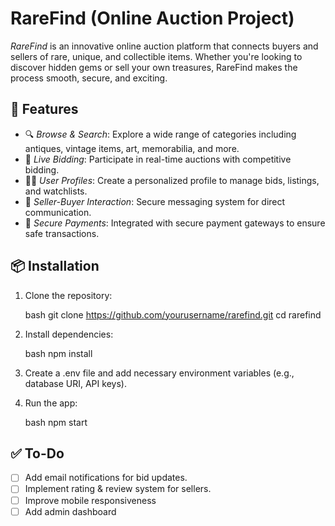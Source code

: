 # RareFind (Online Auction Project)
*RareFind* is an innovative online auction platform that connects buyers and sellers of rare, unique, and collectible items. Whether you're looking to discover hidden gems or sell your own treasures, RareFind makes the process smooth, secure, and exciting.

## 🚀 Features

- 🔍 *Browse & Search*: Explore a wide range of categories including antiques, vintage items, art, memorabilia, and more.  
- 🛒 *Live Bidding*: Participate in real-time auctions with competitive bidding.  
- 🧑‍💼 *User Profiles*: Create a personalized profile to manage bids, listings, and watchlists.  
- 💬 *Seller-Buyer Interaction*: Secure messaging system for direct communication.  
- 🔐 *Secure Payments*: Integrated with secure payment gateways to ensure safe transactions.

## 📦 Installation

1. Clone the repository:

    bash
    git clone https://github.com/yourusername/rarefind.git
    cd rarefind
    

2. Install dependencies:

    bash
    npm install
    

3. Create a .env file and add necessary environment variables (e.g., database URI, API keys).

4. Run the app:

    bash
    npm start
    

## ✅ To-Do

- [ ] Add email notifications for bid updates.
- [ ] Implement rating & review system for sellers.  
- [ ] Improve mobile responsiveness  
- [ ] Add admin dashboard
